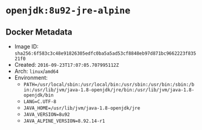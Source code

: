 # `openjdk:8u92-jre-alpine`

## Docker Metadata

- Image ID: `sha256:6f583c3c48e91826305edfc0ba5a5ad53cf8848eb97d871bc9662223f83521f0`
- Created: `2016-09-23T17:07:05.707995112Z`
- Arch: `linux`/`amd64`
- Environment:
  - `PATH=/usr/local/sbin:/usr/local/bin:/usr/sbin:/usr/bin:/sbin:/bin:/usr/lib/jvm/java-1.8-openjdk/jre/bin:/usr/lib/jvm/java-1.8-openjdk/bin`
  - `LANG=C.UTF-8`
  - `JAVA_HOME=/usr/lib/jvm/java-1.8-openjdk/jre`
  - `JAVA_VERSION=8u92`
  - `JAVA_ALPINE_VERSION=8.92.14-r1`
